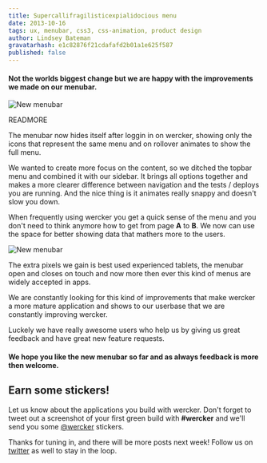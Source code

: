 ```yaml
---
title: Supercallifragilisticexpialidocious menu
date: 2013-10-16
tags: ux, menubar, css3, css-animation, product design
author: Lindsey Bateman
gravatarhash: e1c82876f21cdafafd2b01a1e625f587
published: false
---
```


<h4 class="subheader">
Not the worlds biggest change but we are happy
with the improvements we made on our menubar.
</h4>

![New menubar](/images/posts/new-menubar/new-menubar.jpg)

READMORE

The menubar now hides itself after loggin in on wercker, showing only the icons that represent
the same menu and on rollover animates to show the full menu.

We wanted to create more focus on the content, so we ditched the topbar menu and combined it with our
sidebar. It brings all options together and makes a more clearer difference between navigation and
the tests / deploys you are running. And the nice thing is it animates really snappy and doesn't slow you down.

When frequently using wercker you get a quick sense of the menu and you don't need to think anymore
how to get from page **A** to **B**. We now can use the space for better showing data that mathers more
to the users.

![New menubar](/images/posts/new-menubar/new-menubar-ipad.jpg)

The extra pixels we gain is best used experienced tablets, the menubar open and closes on touch and now more
then ever this kind of menus are widely accepted in apps.

We are constantly looking for this kind of improvements that make wercker a more mature application
and shows to our userbase that we are constantly improving wercker.

Luckely we have really awesome users who help us by giving us great feedback and have great new feature requests.

<h4 class="subheader">
We hope you like the new menubar so far and as always feedback is more then welcome.
</h4>

## Earn some stickers!

Let us know about the applications you build with wercker. Don't forget to tweet out a screenshot of your first green build with **#wercker** and we'll send you some [@wercker](http://twitter.com/wercker) stickers.

Thanks for tuning in, and there will be more posts next week! Follow us on [twitter](http://twitter.com/wercker) as well to stay in the loop.
